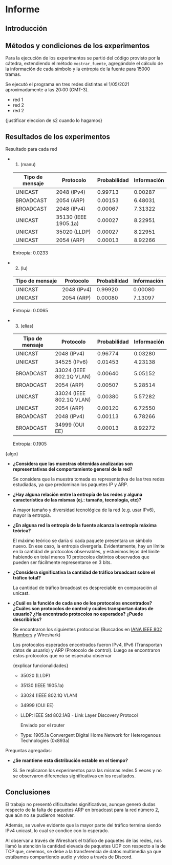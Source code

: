 # Informe

## Introducción

<!-- 200 -->

## Métodos y condiciones de los experimentos

<!-- 400 -->

Para la ejecución de los experimentos se partió del código provisto por la cátedra, extendiendo el método `mostrar_fuente`, agregándole el cálculo de la información de cada símbolo y la entropía de la fuente para 15000 tramas.

Se ejecutó el programa en tres redes distintas el 1/05/2021 aproximadamente a las 20:00 (GMT-3).

- red 1
- red 2
- red 2

{justificar eleccion de s2 cuando lo hagamos}

## Resultados de los experimentos

<!-- 600 -->

Resultado para cada red

- 1. (manu)

  | Tipo de mensaje | Protocolo            | Probabilidad | Información |
  | --------------- | -------------------- | ------------ | ----------- |
  | UNICAST         | 2048 (IPv4)          | 0.99713      | 0.00287     |
  | BROADCAST       | 2054 (ARP)           | 0.00153      | 6.48031     |
  | BROADCAST       | 2048 (IPv4)          | 0.00067      | 7.31322     |
  | UNICAST         | 35130 (IEEE 1905.1a) | 0.00027      | 8.22951     |
  | UNICAST         | 35020 (LLDP)         | 0.00027      | 8.22951     |
  | UNICAST         | 2054 (ARP)           | 0.00013      | 8.92266     |

  Entropía: 0.0233

- 2. (lu)

  | Tipo de mensaje | Protocolo   | Probabilidad | Información |
  | --------------- | ----------- | ------------ | ----------- |
  | UNICAST         | 2048 (IPv4) | 0.99920      | 0.00080     |
  | UNICAST         | 2054 (ARP)  | 0.00080      | 7.13097     |

  Entropía: 0.0065

- 3. (elias)

  | Tipo de mensaje | Protocolo                | Probabilidad | Información |
  | --------------- | ------------------------ | ------------ | ----------- |
  | UNICAST         | 2048 (IPv4)              | 0.96774      | 0.03280     |
  | UNICAST         | 34525 (IPv6)             | 0.01453      | 4.23138     |
  | BROADCAST       | 33024 (IEEE 802.1Q VLAN) | 0.00640      | 5.05152     |
  | BROADCAST       | 2054 (ARP)               | 0.00507      | 5.28514     |
  | UNICAST         | 33024 (IEEE 802.1Q VLAN) | 0.00380      | 5.57282     |
  | UNICAST         | 2054 (ARP)               | 0.00120      | 6.72550     |
  | BROADCAST       | 2048 (IPv4)              | 0.00113      | 6.78266     |
  | BROADCAST       | 34999 (OUI EE)           | 0.00013      | 8.92272     |

  Entropía: 0.1905

{algo}

- **¿Considera que las muestras obtenidas analizadas son representativas del comportamiento general de la red?**

  Se considera que la muestra tomada es representativa de las tres redes estudiadas, ya que predominan los paquetes IP y ARP.

- **¿Hay alguna relación entre la entropía de las redes y alguna característica de las mismas (ej.: tamaño, tecnología, etc)?**

  A mayor tamaño y diversidad tecnológica de la red (e.g. usar IPv6), mayor la entropía.
  
- **¿En alguna red la entropía de la fuente alcanza la entropía máxima teórica?**
  
  El máximo teórico se daría si cada paquete presentara un símbolo nuevo. En ese caso, la entropía divergería. Evidentemente, hay un límite en la cantidad de protocolos observables, y estuvimos lejos del límite habiendo en total menos 10 protocolos distintos observados que pueden ser fácilmente representarse en 3 bits.

- **¿Considera significativa la cantidad de tráfico broadcast sobre el tráfico total?**
  
  La cantidad de tráfico broadcast es despreciable en comparación al unicast.

- **¿Cuál es la función de cada uno de los protocolos encontrados? ¿Cuáles son protocolos de control y cuáles transportan datos de usuario? ¿Ha encontrado protocolos no esperados? ¿Puede describirlos?**

  Se encontraron los siguientes protocolos (Buscados en [IANA IEEE 802 Numbers](https://www.iana.org/assignments/ieee-802-numbers/ieee-802-numbers.xhtml) y Wireshark)

  Los protocolos esperados encontrados fueron IPv4, IPv6 (Transportan datos de usuario) y ARP (Protocolo de control). Luego se encontraron estos protocolos que no se esperaba observar

  {explicar funcionalidades}
  - 35020 (LLDP)
  - 35130 (IEEE 1905.1a)
  - 33024 (IEEE 802.1Q VLAN)
  - 34999 (OUI EE)
  - LLDP: IEEE Std 802.1AB - Link Layer Discovery Protocol

    Enviado por el router

  - Type: 1905.1a Convergent Digital Home Network for Heterogenous Technologies (0x893a)

Preguntas agregadas:

- **¿Se mantiene esta distribución estable en el tiempo?**

  Sí. Se replicaron los experimentos para las mismas redes 5 veces y no se observaron diferencias significativas en los resultados.

## Conclusiones

<!-- 200 -->

El trabajo no presentó dificultades significativas, aunque generó dudas respecto de la falta de paquetes ARP en broadcast para la red número 2, que aún no se pudieron resolver.

Además, se vuelve evidente que la mayor parte del tráfico termina siendo IPv4 unicast, lo cual se condice con lo esperado.

Al observar a través de Wireshark el tráfico de paquetes de las redes, nos llamó la atención la cantidad elevada de paquetes UDP con respecto a la de TCP que, creemos, se debe a la transferencia de datos multimedia ya que estábamos compartiendo audio y video a través de Discord.
